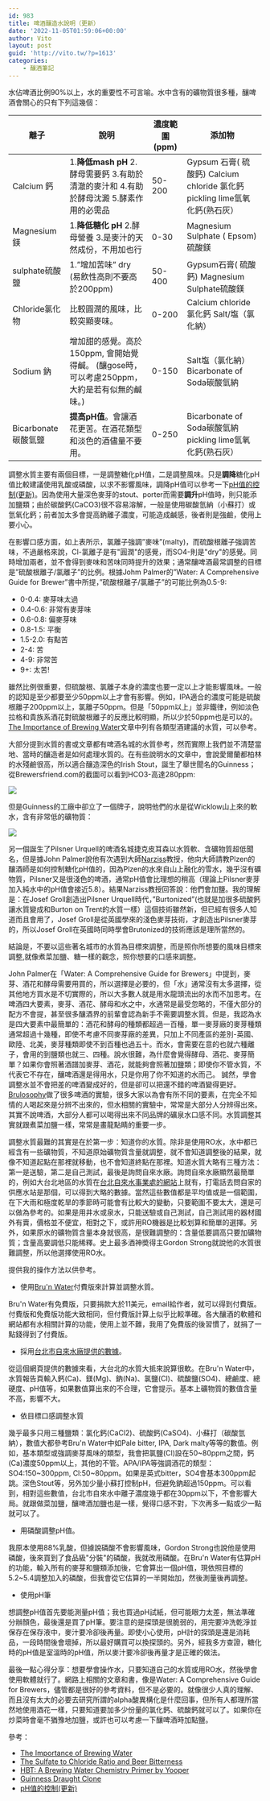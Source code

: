 ```yaml
---
id: 983
title: 啤酒釀造水說明（更新）
date: '2022-11-05T01:59:06+00:00'
author: Vito
layout: post
guid: 'http://vito.tw/?p=1613'
categories:
    - 釀酒筆記
---
```


水佔啤酒比例90%以上，水的重要性不可言喻。水中含有的礦物質很多種，釀啤酒會關心的只有下列這幾個：

| 離子  | 說明 | 濃度範圍(ppm) | 添加物 |
|---|---|---|---|
| Calcium 鈣 |1.**降低mash pH**  2.酵母需要鈣    3.有助於清澈的麥汁和    4.有助於酵母沈澱    5.酵素作用的必需品 | 50-200 | Gypsum 石膏( 硫酸鈣)    Calcium chloride 氯化鈣    pickling lime氫氧化鈣(熟石灰） | 
| Magnesium 鎂 |  1.**降低糖化 pH**    2.酵母營養    3.是麥汁的天然成份，不用加也行 | 0-30 | Magnesium Sulphate ( Epsom) 硫酸鎂 |
| sulphate硫酸鹽 |1.”增加苦味” dry    (易飲性高則不要高於200ppm) | 50-400 | Gypsum石膏( 硫酸鈣)    Magnesium Sulphate硫酸鎂 | 
| Chloride氯化物 | 比較圓潤的風味，比較突顯麥味。 | 0-200 | Calcium chloride氯化鈣    Salt/塩（氯化納） |
| Sodium 鈉 | 增加甜的感覺。高於150ppm, 會開始覺得鹹。   (釀gose時，可以考慮250ppm，大約是若有似無的鹹味。) | 0-150 | Salt塩（氯化納）    Bicarbonate of Soda碳酸氫納 |
| Bicarbonate碳酸氫鹽 | **提高pH值**。會讓酒花更苦。在酒花類型和淡色的酒儘量不要用。 | 0-250 | Bicarbonate of Soda碳酸氫納    pickling lime氫氧化鈣(熟石灰） |

調整水質主要有兩個目標，一是調整糖化pH值，二是調整風味。只是**調降**糖化pH值比較建議使用乳酸或磷酸，以求不影響風味，調降pH值可以參考一下[pH值的控制(更新)](/posts/e7b396e58c96phe580bce79a84e68ea7e588b6/)。因為使用大量深色麥芽的stout、porter而需要**調升**pH值時，則只能添加鹽類；由於碳酸鈣(CaCO3)很不容易溶解，一般是使用碳酸氫納（小蘇打）或氫氧化鈣；前者加太多會提高鈉離子濃度，可能造成鹹感，後者則是強鹼，使用上要小心。

在影響口感方面，如上表所示，氯離子強調”麥味”(malty)，而硫酸根離子強調苦味，不過嚴格來說，Cl-氯離子是有"圓潤"的感覺，而SO4-則是"dry"的感覺。同時增加兩者，並不會得到麥味和苦味同時提升的效果；通常釀啤酒最常調整的目標是”硫酸根離子/氯離子”的比例。根據Johm Palmer的”Water: A Comprehensive Guide for Brewer”書中所提，”硫酸根離子/氯離子”的可能比例為0.5-9:

- 0-0.4: 麥芽味太過
- 0.4-0.6: 非常有麥芽味
- 0.6-0.8: 偏麥芽味
- 0.8-1.5: 平衡
- 1.5-2.0: 有點苦
- 2-4: 苦
- 4-9: 非常苦
- 9+: 太苦!

雖然比例很重要，但硫酸根、氯離子本身的濃度也要一定以上才能影響風味。一般的認知是至少都要至少50ppm以上才會有影響。例如，IPA適合的濃度可能是硫酸根離子200ppm以上，氯離子50ppm。但是「50ppm以上」並非鐵律，例如淡色拉格和貴族系酒花對硫酸根離子的反應比較明顯，所以少於50ppm也是可以的。
[The Importance of Brewing Water](https://www.homebrewtalk.com/importance-brewing-water.html)文章中列有各類型酒建議的水質，可以參考。

大部分提到水質的書或文章都有啤酒名城的水質參考，然而實際上我們並不清楚當地、當時的釀造者是如何處理水質的。在有些說明水的文章中，會說愛爾蘭都柏林的水殘鹼很高，所以適合釀造深色的Irish Stout，誕生了舉世聞名的Guinness；從Brewersfriend.com的截圖可以看到HCO3-高達280ppm:

 ![](/wp-content/uploads/2021/06/Waterofdublin.jpg)

 但是Guinness的工廠中卻立了一個牌子，說明他們的水是從Wicklow山上來的軟水，含有非常低的礦物質：

![](/wp-content/uploads/2021/06/ImageUploadedByHome-Brew1400936086.782261.jpg)


另一個誕生了Pilsner Urquell的啤酒名城捷克皮耳森以水質軟、含礦物質超低聞名，但是據John Palmer說他有次遇到大師[Narziss](https://beerandbrewing.com/dictionary/c1gETepizC/)教授，他向大師請教Plzen的釀酒師是如何控制糖化pH值的，因為Plzen的水來自山上融化的雪水，幾乎沒有礦物質，Pilsner又是很淺色的啤酒，通常pH值會比理想的稍高（理論上Pilsner麥芽加入純水中的pH值會接近5.8）。結果Narziss教授回答說：他們會加鹽。我的理解是：在Josef Groll創造出Pilsner Urquell時代，”Burtonized”(也就是加很多硫酸鈣讓水質變成和Burton on Trent的水質一樣）這個技術雖然新，但已經有很多人知道而且會用了，Josef Groll是從英國學來的淺色麥芽技術，才創造出Pilsner麥芽的，所以Josef Groll在英國時同時學會Brutonized的技術應該是理所當然的。

結論是，不要以這些著名城市的水質為目標來調整，而是照你所想要的風味目標來調整,就像煮菜加鹽、糖一樣的觀念，照你想要的口感來調整。

John Palmer在「Water: A Comprehensive Guide for Brewers」中提到，麥芽、酒花和酵母需要用買的，所以選擇是必要的，但「水」通常沒有太多選擇，從其他地方買水是不切實際的，所以大多數人就是用水龍頭流出的水而不加思考。在啤酒四大要素，麥芽、酒花、酵母和水之中，水通常是最受忽略的，不僅大部分的配方不會提，甚至很多釀酒界的前輩會認為新手不需要調整水質。但是，我認為水是四大要素中最簡單的：酒花和酵母的種類都超過一百種，單一麥芽廠的麥芽種類通常超過十幾種，即使不考慮不同麥芽廠的差異，只加上不同產區的差別-英國、歐陸、北美，麥芽種類即使不到百種也過五十。而水，會需要在意的也就六種離子，會用的到鹽類也就三、四種。說水很難，為什麼會覺得酵母、酒花、麥芽簡單？如果你會照著酒譜加麥芽、酒花，就能夠會照著加鹽類；即使你不管水質，不代表它不存在，釀啤酒還是得用水，只是你用了你不知道的水而己。
誠然，學會調整水並不會把差的啤酒變成好的，但是卻可以把還不錯的啤酒變得更好。[Brulosophy](https://brulosophy.com)做了很多啤酒的實驗，很多大家以為會有所不同的要素，在完全不知情的人喝起來是分辨不出來的，但水相關的實驗中，常常是大部分人分辨得出來。其實不說啤酒，大部分人都可以喝得出來不同品牌的礦泉水口感不同。水質調整其實就跟煮菜加鹽一樣，常常是畫龍點睛的重要一步。

調整水質最難的其實是在於第一步：知道你的水質。除非是使用RO水，水中都已經含有一些礦物質，不知道原始礦物質含量就調整，就不會知道調整後的結果，就像不知道起點在那裡就移動，也不會知道終點在那裡。知道水質大略有三種方法：第一是送驗，第二是自己測試，最後是詢問自來水廠。詢問自來水廠顯然最簡單的，例如大台北地區的水質在[台北自來水事業處的網站](https://www.water.gov.taipei/cp.aspx?n=F046E45446707A64)上就有，打電話去問自家的供應水站是那個，可以得到大略的數據。當然這些數值都是平均值或是一個範圍，在下大雨和極度乾旱的季節時可能會有比較大的變動，只要範圍不要太大，還是可以做為參考的。如果是用井水或泉水，只能送驗或自己測試，自己測試用的器材國外有賣，價格並不便宜，相對之下，或許用RO機器是比較划算和簡單的選擇。另外，如果原水的礦物質含量本身就很高，是很難調整的：含量低要調高只要加礦物質；含量高要調低只能稀釋。史上最多酒神奬得主Gordon Strong就說他的水質很難調整，所以他選擇使用RO水。

提供我的操作方法以供參考。
- 使用[Bru'n Water](https://www.brunwater.com)付費版來計算並調整水質。
 
Bru'n Water有免費版，只要捐款大於11美元，email給作者，就可以得到付費版。付費版和免費版功能大致相同，但付費版計算上似乎比較準確。各大釀酒的軟體和網站都有水相關計算的功能，使用上並不難，我用了免費版的後習慣了，就捐了一點錢得到了付費版。

- 採用[台北市自來水廠提供的數據](https://www.water.gov.taipei/cp.aspx?n=F046E45446707A64&s=D72AAAC2CE0B60D8)。

從這個網頁提供的數據來看，大台北的水質大抵來說算很軟。在Bru'n Water中，水質報告頁輸入鈣(Ca)、鎂(Mg)、鈉(Na)、氯鹽(Cl)、硫酸鹽(SO4)、總鹼度、總硬度、pH值等，如果數值算出來的不合理，它會提示。基本上礦物質的數值含量不高，影響不大。
- 依目標口感調整水質

幾乎最多只用三種鹽類：氯化鈣(CaCl2)、硫酸鈣(CaSO4)、小蘇打（碳酸氫納），數值大都參考Bru'n Water中如Pale bitter, IPA, Dark malty等等的數值。例如，基本類型或強調麥芽風味的類型，我會把氯鹽(Cl)設在50~80ppm之間，鈣(Ca)濃度50ppm以上，其他的不管。APA/IPA等強調酒花的類型：SO4:150~300ppm, Cl:50~80ppm。如果是英式bitter，SO4會基本300ppm起跳。深色Stout等，另外加少量小蘇打控制pH，但避免鈉超過150ppm。可以看到，相對這些數值，台北市自來水中離子濃度幾乎都在30ppm以下，不會影響大局。就跟做菜加鹽，釀啤酒加鹽也是一樣，覺得口感不對，下次再多一點或少一點就可以了。


- 用磷酸調整pH值。

我原本使用88%乳酸，但據說磷酸不會影響風味，Gordon Strong也說他是使用磷酸，後來買到了食品級"分裝"的磷酸，我就改用磷酸。在Bru'n Water有估算pH的功能，輸入所有的麥芽和鹽類添加後，它會算出一個pH值，現依照目標的5.2~5.4調整加入的磷酸，但我會從它估算的一半開始加，然後測量後再調整。

- 使用pH筆

想調整pH值首先要能測量pH值；我也買過pH試紙，但可能眼力太差，無法準確分辦顏色，最後還是買了pH筆。要注意的是探頭是很脆弱的，用完要沖洗乾淨並保存在保存液中，麥汁要冷卻後再量。即使小心使用，pH計的探頭是還是消耗品，一段時間後會壞掉，所以最好購買可以換探頭的。另外，經我多方查證，糖化時的pH值是室溫時的pH值，所以麥汁要冷卻後再量才是正確的做法。

最後一點心得分享：想要學會操作水，只要知道自己的水質或用RO水，然後學會使用軟體就行了。網路上相關的文章和書，像是Water: A Comprehensive Guide for Brewers，儘管都是很好的參考資料，但不是必要的。就像很少人真的理解、而且沒有太大的必要去研究所謂的alpha酸異構化是什麼回事，但所有人都理所當然地使用酒花一樣，只要知道要加多少份量的氯化鈣、硫酸鈣就可以了。如果你在炒菜時會毫不猶豫地加鹽，或許也可以考慮一下釀啤酒時加點鹽。


參考：

- [The Importance of Brewing Water](https://www.homebrewtalk.com/importance-brewing-water.html)
- [The Sulfate to Chloride Ratio and Beer Bitterness](http://beersmith.com/blog/2016/02/11/the-sulfate-to-chloride-ratio-and-beer-bitterness/)
- [HBT: A Brewing Water Chemistry Primer by Yooper](https://www.homebrewtalk.com/forum/threads/a-brewing-water-chemistry-primer.198460/)
- [Guinness Draught Clone](/posts/guinness-draught-clone/)
- [pH值的控制(更新)](/posts/e7b396e58c96phe580bce79a84e68ea7e588b6/)